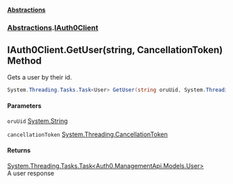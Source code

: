 #### [Abstractions](../../index.md 'index')
### [Abstractions](../index.md 'Abstractions').[IAuth0Client](index.md 'Abstractions\.IAuth0Client')

## IAuth0Client\.GetUser\(string, CancellationToken\) Method

Gets a user by their id\.

```csharp
System.Threading.Tasks.Task<User> GetUser(string oruUid, System.Threading.CancellationToken cancellationToken);
```
#### Parameters

<a name='Abstractions.IAuth0Client.GetUser(string,System.Threading.CancellationToken).oruUid'></a>

`oruUid` [System\.String](https://learn.microsoft.com/en-us/dotnet/api/system.string 'System\.String')

<a name='Abstractions.IAuth0Client.GetUser(string,System.Threading.CancellationToken).cancellationToken'></a>

`cancellationToken` [System\.Threading\.CancellationToken](https://learn.microsoft.com/en-us/dotnet/api/system.threading.cancellationtoken 'System\.Threading\.CancellationToken')

#### Returns
[System\.Threading\.Tasks\.Task&lt;](https://learn.microsoft.com/en-us/dotnet/api/system.threading.tasks.task-1 'System\.Threading\.Tasks\.Task\`1')[Auth0\.ManagementApi\.Models\.User](https://learn.microsoft.com/en-us/dotnet/api/auth0.managementapi.models.user 'Auth0\.ManagementApi\.Models\.User')[&gt;](https://learn.microsoft.com/en-us/dotnet/api/system.threading.tasks.task-1 'System\.Threading\.Tasks\.Task\`1')  
A user response